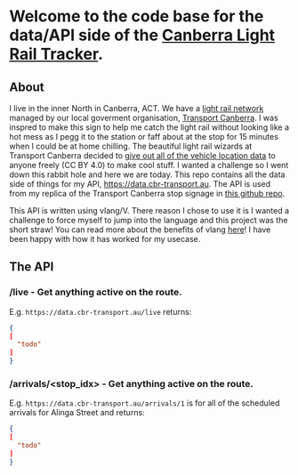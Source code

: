 # Welcome to the code base for the data/API side of the [Canberra Light Rail Tracker](https://cbr-transport.au).

## About
I live in the inner North in Canberra, ACT. We have a [light rail network](https://en.wikipedia.org/wiki/Light_rail_in_Canberra) managed by our local goverment organisation, [Transport Canberra](https://www.transport.act.gov.au/). I was inspred to make this sign to help me catch the light rail without looking like a hot mess as I pegg it to the station or faff about at the stop for 15 minutes when I could be at home chilling. The beautiful light rail wizards at Transport Canberra decided to [give out all of the vehicle location data](https://www.transport.act.gov.au/contact-us/information-for-developers) to anyone freely (CC BY 4.0) to make cool stuff. I wanted a challenge so I went down this rabbit hole and here we are today. This repo contains all the data side of things for my API, https://data.cbr-transport.au. The API is used from my replica of the Transport Canberra stop signage in [this github repo](https://github.com/flightmansam/cbr-light-rail-react).

This API is written using vlang/V. There reason I chose to use it is I wanted a challenge to force myself to jump into the language and this project was the short straw! You can read more about the benefits of vlang [here](https://vlang.io/)! I have been happy with how it has worked for my usecase.

## The API

### /live - Get anything active on the route.

E.g. `https://data.cbr-transport.au/live` returns:
```json
{
[
  "todo"
]
}

```



### /arrivals/<stop_idx> - Get anything active on the route.

E.g. `https://data.cbr-transport.au/arrivals/1` is for all of the scheduled arrivals for Alinga Street and returns:
```json
{
[
  "todo"
]
}

```
